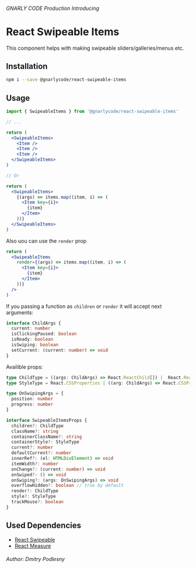 ###### _GNARLY CODE Production_ Introducing

# React Swipeable Items

This component helps with making swipeable sliders/galleries/menus etc.

## Installation

```sh
npm i --save @gnarlycode/react-swipeable-items
```

## Usage

```jsx
import { SwipeableItems } from '@gnarlycode/react-swipeable-items'

// ...

return (
  <SwipeableItems>
    <Item />
    <Item />
    <Item />
  </SwipeableItems>
)

// Or

return (
  <SwipeableItems>
    {(args) => items.map((item, i) => (
      <Item key={i}>
        {item}
      </Item>
    ))}
  </SwipeableItems>
)
```

Also uou can use the `render` prop

```jsx
return (
  <SwipeableItems
    render={(args) => items.map((item, i) => (
      <Item key={i}>
        {item}
      </Item>
    ))}
  />
)
```

If you passing a function as `children` or `render` it will accept next arguments:

```ts
interface ChildArgs {
  current: number
  isClickingPaused: boolean
  isReady: boolean
  isSwiping: boolean
  setCurrent: (current: number) => void
}
```

Availible props:

```ts
type ChildType = ((args: ChildArgs) => React.ReactChild[]) |  React.ReactChild[]
type StyleType = React.CSSProperties | ((arg: ChildArgs) => React.CSSProperties)

type OnSwipingArgs = {
  position: number
  progress: number
}

interface SwipeableItemsProps {
  children?: ChildType
  className?: string
  containerClassName?: string
  containerStyle?: StyleType
  current?: number
  defaultCurrent?: number
  innerRef?: (el: HTMLDivElement) => void
  itemWidth?: number
  onChange?: (current: number) => void
  onSwiped?: () => void
  onSwiping?: (args: OnSwipingArgs) => void
  overflowHidden?: boolean // true by default
  render?: ChildType
  style?: StyleType
  trackMouse?: boolean
}
```

## Used Dependencies

* [React Swipeable](https://github.com/dogfessional/react-swipeable)
* [React Measure](https://github.com/souporserious/react-measure)

###### Author: Dmitry Podlesny
